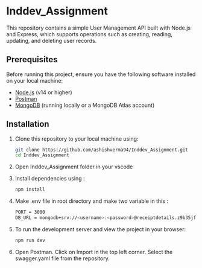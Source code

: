 # Inddev_Assignment

This repository contains a simple User Management API built with Node.js and Express, which supports operations such as creating, reading, updating, and deleting user records.

## Prerequisites

Before running this project, ensure you have the following software installed on your local machine:

- [Node.js](https://nodejs.org/) (v14 or higher)
- [Postman](https://www.postman.com/)
- [MongoDB](https://www.mongodb.com/) (running locally or a MongoDB Atlas account)

## Installation
1. Clone this repository to your local machine using:
   ```sh
   git clone https://github.com/ashishverma94/Inddev_Assignment.git
   cd Inddev_Assignment
   ```
3. Open Inddev_Assignment folder in your vscode
4. Install dependencies using :
   ```sh
   npm install
   ```
5. Make .env file in root directory and make two variable in this :
   ```sh
   PORT = 3000
   DB_URL = mongodb+srv://<username>:<password>@receiptdetails.z9b35jf.mongodb.net/ 
   ```

6. To run the development server and view the project in your browser:
      ```sh
   npm run dev
   ```

7. Open Postman. Click on Import in the top left corner. Select the swagger.yaml file from the repository.